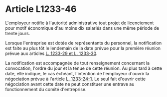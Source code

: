 # Article L1233-46

L'employeur notifie à l'autorité administrative tout projet de licenciement pour motif économique d'au moins dix salariés dans une même période de trente jours. 

Lorsque l'entreprise est dotée de représentants du personnel, la notification est faite au plus tôt le lendemain de la date prévue pour la première réunion prévue aux articles [L. 1233-29 et L. 1233-30][1]. 

La notification est accompagnée de tout renseignement concernant la convocation, l'ordre du jour et la tenue de cette réunion. Au plus tard à cette date, elle indique, le cas échéant, l'intention de l'employeur d'ouvrir la négociation prévue à l'article [L. 1233-24-1][2]. Le seul fait d'ouvrir cette négociation avant cette date ne peut constituer une entrave au fonctionnement du comité d'entreprise.

 [1]: /affichCodeArticle.do?cidTexte=LEGITEXT000006072050&idArticle=LEGIARTI000006901041&dateTexte=&categorieLien=cid
 [2]: /affichCodeArticle.do?cidTexte=LEGITEXT000006072050&idArticle=LEGIARTI000027551433&dateTexte=&categorieLien=cid